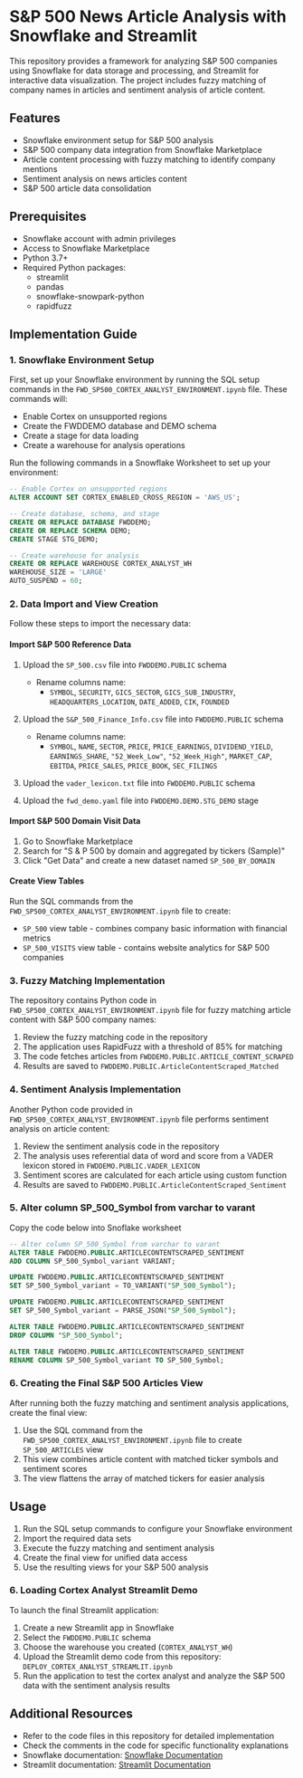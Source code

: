 # S&P 500 News Article Analysis with Snowflake and Streamlit

This repository provides a framework for analyzing S&P 500 companies using Snowflake for data storage and processing, and Streamlit for interactive data visualization. The project includes fuzzy matching of company names in articles and sentiment analysis of article content.

## Features

- Snowflake environment setup for S&P 500 analysis
- S&P 500 company data integration from Snowflake Marketplace
- Article content processing with fuzzy matching to identify company mentions
- Sentiment analysis on news articles content
- S&P 500 article data consolidation

## Prerequisites

- Snowflake account with admin privileges
- Access to Snowflake Marketplace
- Python 3.7+
- Required Python packages:
  - streamlit
  - pandas
  - snowflake-snowpark-python
  - rapidfuzz

## Implementation Guide

### 1. Snowflake Environment Setup

First, set up your Snowflake environment by running the SQL setup commands in the `FWD_SP500_CORTEX_ANALYST_ENVIRONMENT.ipynb` file. These commands will:

- Enable Cortex on unsupported regions
- Create the FWDDEMO database and DEMO schema
- Create a stage for data loading
- Create a warehouse for analysis operations

Run the following commands in a Snowflake Worksheet to set up your environment:
```sql
-- Enable Cortex on unsupported regions
ALTER ACCOUNT SET CORTEX_ENABLED_CROSS_REGION = 'AWS_US'; 

-- Create database, schema, and stage
CREATE OR REPLACE DATABASE FWDDEMO;
CREATE OR REPLACE SCHEMA DEMO;
CREATE STAGE STG_DEMO;

-- Create warehouse for analysis
CREATE OR REPLACE WAREHOUSE CORTEX_ANALYST_WH 
WAREHOUSE_SIZE = 'LARGE'  
AUTO_SUSPEND = 60;
```

### 2. Data Import and View Creation

Follow these steps to import the necessary data:

#### Import S&P 500 Reference Data
1. Upload the `SP_500.csv` file into `FWDDEMO.PUBLIC` schema
   - Rename columns name: 
     - `SYMBOL`, `SECURITY`, `GICS_SECTOR`, `GICS_SUB_INDUSTRY`, `HEADQUARTERS_LOCATION`, `DATE_ADDED`, `CIK`, `FOUNDED`

2. Upload the `S&P_500_Finance_Info.csv` file into `FWDDEMO.PUBLIC` schema
   - Rename columns name: 
     - `SYMBOL`, `NAME`, `SECTOR`, `PRICE`, `PRICE_EARNINGS`, `DIVIDEND_YIELD`, `EARNINGS_SHARE`, `"52_Week_Low"`, `"52_Week_High"`, `MARKET_CAP`, `EBITDA`, `PRICE_SALES`, `PRICE_BOOK`, `SEC_FILINGS`

3. Upload the `vader_lexicon.txt` file into `FWDDEMO.PUBLIC` schema

4. Upload the `fwd_demo.yaml` file into `FWDDEMO.DEMO.STG_DEMO` stage


#### Import S&P 500 Domain Visit Data
1. Go to Snowflake Marketplace
2. Search for "S & P 500 by domain and aggregated by tickers (Sample)"
3. Click "Get Data" and create a new dataset named `SP_500_BY_DOMAIN`

#### Create View Tables
Run the SQL commands from the `FWD_SP500_CORTEX_ANALYST_ENVIRONMENT.ipynb` file to create:
- `SP_500` view table - combines company basic information with financial metrics
- `SP_500_VISITS` view table - contains website analytics for S&P 500 companies

### 3. Fuzzy Matching Implementation

The repository contains Python code in `FWD_SP500_CORTEX_ANALYST_ENVIRONMENT.ipynb` file for fuzzy matching article content with S&P 500 company names:

1. Review the fuzzy matching code in the repository
2. The application uses RapidFuzz with a threshold of 85% for matching
3. The code fetches articles from `FWDDEMO.PUBLIC.ARTICLE_CONTENT_SCRAPED`
4. Results are saved to `FWDDEMO.PUBLIC.ArticleContentScraped_Matched`

### 4. Sentiment Analysis Implementation

Another Python code provided in `FWD_SP500_CORTEX_ANALYST_ENVIRONMENT.ipynb` file performs sentiment analysis on article content:

1. Review the sentiment analysis code in the repository
2. The analysis uses referential data of word and score from a VADER lexicon stored in `FWDDEMO.PUBLIC.VADER_LEXICON`
3. Sentiment scores are calculated for each article using custom function
4. Results are saved to `FWDDEMO.PUBLIC.ArticleContentScraped_Sentiment`


### 5. Alter column SP_500_Symbol from varchar to varant 

Copy the code below into Snoflake worksheet

```SQL
-- Alter column SP_500_Symbol from varchar to varant 
ALTER TABLE FWDDEMO.PUBLIC.ARTICLECONTENTSCRAPED_SENTIMENT
ADD COLUMN SP_500_Symbol_variant VARIANT;

UPDATE FWDDEMO.PUBLIC.ARTICLECONTENTSCRAPED_SENTIMENT
SET SP_500_Symbol_variant = TO_VARIANT("SP_500_Symbol");

UPDATE FWDDEMO.PUBLIC.ARTICLECONTENTSCRAPED_SENTIMENT
SET SP_500_Symbol_variant = PARSE_JSON("SP_500_Symbol");

ALTER TABLE FWDDEMO.PUBLIC.ARTICLECONTENTSCRAPED_SENTIMENT
DROP COLUMN "SP_500_Symbol";

ALTER TABLE FWDDEMO.PUBLIC.ARTICLECONTENTSCRAPED_SENTIMENT
RENAME COLUMN SP_500_Symbol_variant TO SP_500_Symbol;
```

### 6. Creating the Final S&P 500 Articles View

After running both the fuzzy matching and sentiment analysis applications, create the final view:

1. Use the SQL command from the `FWD_SP500_CORTEX_ANALYST_ENVIRONMENT.ipynb` file to create `SP_500_ARTICLES` view
2. This view combines article content with matched ticker symbols and sentiment scores
3. The view flattens the array of matched tickers for easier analysis

## Usage

1. Run the SQL setup commands to configure your Snowflake environment
2. Import the required data sets
3. Execute the fuzzy matching and sentiment analysis
4. Create the final view for unified data access
5. Use the resulting views for your S&P 500 analysis

### 6. Loading Cortex Analyst Streamlit Demo

To launch the final Streamlit application:

1. Create a new Streamlit app in Snowflake
2. Select the `FWDDEMO.PUBLIC` schema
3. Choose the warehouse you created (`CORTEX_ANALYST_WH`)
4. Upload the Streamlit demo code from this repository: `DEPLOY_CORTEX_ANALYST_STREAMLIT.ipynb`
5. Run the application to test the cortex analyst and analyze the S&P 500 data with the sentiment analysis results

## Additional Resources

- Refer to the code files in this repository for detailed implementation
- Check the comments in the code for specific functionality explanations
- Snowflake documentation: [Snowflake Documentation](https://docs.snowflake.com/)
- Streamlit documentation: [Streamlit Documentation](https://docs.streamlit.io/)
